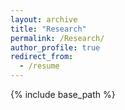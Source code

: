 ```yaml
---
layout: archive
title: "Research"
permalink: /Research/
author_profile: true
redirect_from:
  - /resume
---
```


{% include base_path %}


